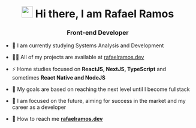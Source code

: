 <h1 align="center"><img src="https://raw.githubusercontent.com/kaueMarques/kaueMarques/master/hi.gif" width="30px"> Hi there, I am Rafael Ramos</h1>
<h3 align="center">Front-end Developer</h3>

- 🌱 I am currently studying Systems Analysis and Development

- 👨‍💻 All of my projects are available at [rafaelramos.dev](https://rafaelramos.dev)

- ⚡ Home studies focused on **ReactJS, NextJS, TypeScript** and sometimes **React Native and NodeJS**

- 🔭 My goals are based on reaching the next level until I become fullstack

- 🚀 I am focused on the future, aiming for success in the market and my career as a developer

- 💬 How to reach me **[rafaelramos.dev](https://rafaelramos.dev)**


<!--
**rafaelramosdev/rafaelramosdev** is a ✨ _special_ ✨ repository because its `README.md` (this file) appears on your GitHub profile.

Here are some ideas to get you started:

- 🔭 I’m currently working on ...
- 🌱 I’m currently learning ...
- 👯 I’m looking to collaborate on ...
- 🤔 I’m looking for help with ...
- 💬 Ask me about ...
- 📫 How to reach me: ...
- 😄 Pronouns: ...
- ⚡ Fun fact: ...
-->
